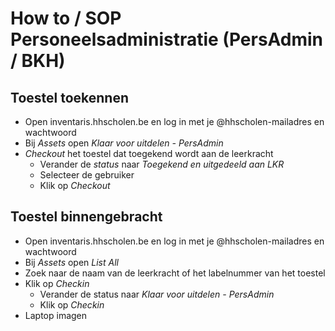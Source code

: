 # How to / SOP Personeelsadministratie (PersAdmin / BKH)

## Toestel toekennen

- Open inventaris.hhscholen.be en log in met je @hhscholen-mailadres en wachtwoord
- Bij _Assets_ open _Klaar voor uitdelen - PersAdmin_
- _Checkout_ het toestel dat toegekend wordt aan de leerkracht
    - Verander de _status_ naar _Toegekend en uitgedeeld aan LKR_
    - Selecteer de gebruiker
    - Klik op _Checkout_


## Toestel binnengebracht
- Open inventaris.hhscholen.be en log in met je @hhscholen-mailadres en wachtwoord
- Bij _Assets_ open _List All_
- Zoek naar de naam van de leerkracht of het labelnummer van het toestel
- Klik op _Checkin_
    - Verander de status naar _Klaar voor uitdelen - PersAdmin_
    - Klik op _Checkin_
- Laptop imagen